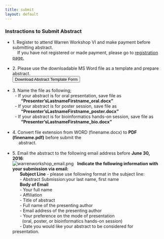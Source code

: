 ```yaml
---
title: submit
layout: default
---
```

<!-- MAIN CONTENT -->
<div id="main_content_wrap" class="outer">
  <section id="main_content" class="inner">
    <h3 id="location">Instractions to Submit Abstract</h3>
    <!--<hr>-->

<ul class="instraction">
  <li>
   1. Register to attend  Warren Workshop VI and make payment before submitting abstract.<br>
   &nbsp;  &nbsp; If you have not registered or made payment, please go to <a href="{{site.url}}/registration">registration page.</a>
  </li>
  <br>
  
  <li>
   2. Please use the downloadable MS Word file as a template and prepare abstract.</li>
   <a href="{{site.url}}/images/AbstractTemplate.docx" class="downloadAbstract">
     <input id="button_submit_instraction" class="button_submit" type="button" alt="submit" value="Download Abstract Template Form">
   </a>
  <br>
  <br>
  <li>
   3. Name the file as following;<br>
    &nbsp; - If your abstract is for oral presentation, save file as<br> 
    &nbsp; &nbsp; &nbsp; &nbsp;<strong>“Presenter’sLastnameFirstname_oral.docx”</strong><br>
    &nbsp; - If your abstract is for poster session, save file as <br>
    &nbsp; &nbsp; &nbsp; &nbsp;<strong>“Presenter’sLastnameFirstname_poster.docx”</strong><br>
    &nbsp; - If your abstract is for bioinformatics hands-on session, save file as<br>
    &nbsp; &nbsp; &nbsp; &nbsp;<strong>“Presenter’sLastnameFirstname_bio.docx”</strong>
  </li>
  <br>
  <li>
    4.	Convert file extension from WORD (finename.docx) to <strong>PDF (finename.pdf)</strong> before submit the <br>
     &nbsp; &nbsp; &nbsp;abstract.
  </li>
  <br>
  <li>
    5. Email the abstract to the following email address before <strong>June 30, 2016</strong>:<br>
    <img class="abstract" alt="warrenworkshop_email.png" src="../../images/warrenworkshop_email.png" border="0">
    &nbsp; <strong>Indicate the following information with your submission via email:</strong><br>
    &nbsp; &nbsp; &nbsp; <strong>Subject Line</strong> - please use following format in the subject line:<br>
    &nbsp; &nbsp; &nbsp; - Abstract Submission:your last name, first name<br>
    &nbsp; &nbsp; &nbsp; <strong>Body of Email</strong><br>
    &nbsp; &nbsp; &nbsp; - Your full name<br>
    &nbsp; &nbsp; &nbsp; - Affiliation<br>
    &nbsp; &nbsp; &nbsp; - Title of abstract<br>
    &nbsp; &nbsp; &nbsp; - Full name of the presenting author<br>
    &nbsp; &nbsp; &nbsp; - Email address of the presenting author<br>
    &nbsp; &nbsp; &nbsp; - Your preference on the mode of presentation<br>
    &nbsp; &nbsp; &nbsp; &nbsp; (oral, poster, or bioinformatics hands-on session)<br>
    &nbsp; &nbsp; &nbsp; - Date you would like your abstract to be considered for presentation.
  
  </li>
</ul>

</section>
</div>
